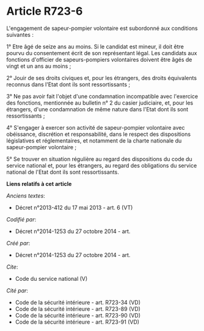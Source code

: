 # Article R723-6

L'engagement de sapeur-pompier volontaire est subordonné aux conditions suivantes :

1° Etre âgé de seize ans au moins. Si le candidat est mineur, il doit être pourvu du consentement écrit de son représentant
légal. Les candidats aux fonctions d'officier de sapeurs-pompiers volontaires doivent être âgés de vingt et un ans au moins ;

2° Jouir de ses droits civiques et, pour les étrangers, des droits équivalents reconnus dans l'Etat dont ils sont
ressortissants ;

3° Ne pas avoir fait l'objet d'une condamnation incompatible avec l'exercice des fonctions, mentionnée au bulletin n° 2 du
casier judiciaire, et, pour les étrangers, d'une condamnation de même nature dans l'Etat dont ils sont ressortissants ;

4° S'engager à exercer son activité de sapeur-pompier volontaire avec obéissance, discrétion et responsabilité, dans le
respect des dispositions législatives et réglementaires, et notamment de la charte nationale du sapeur-pompier volontaire ;

5° Se trouver en situation régulière au regard des dispositions du code du service national et, pour les étrangers, au regard
des obligations du service national de l'Etat dont ils sont ressortissants.

**Liens relatifs à cet article**

_Anciens textes_:

  - Décret n°2013-412 du 17 mai 2013 - art. 6 (VT)

_Codifié par_:

  - Décret n°2014-1253 du 27 octobre 2014 - art.

_Créé par_:

  - Décret n°2014-1253 du 27 octobre 2014 - art.

_Cite_:

  - Code du service national (V)

_Cité par_:

  - Code de la sécurité intérieure - art. R723-34 (VD)
  - Code de la sécurité intérieure - art. R723-89 (VD)
  - Code de la sécurité intérieure - art. R723-90 (VD)
  - Code de la sécurité intérieure - art. R723-91 (VD)
